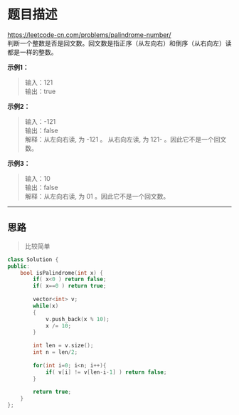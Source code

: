 # 题目描述
https://leetcode-cn.com/problems/palindrome-number/ <br>
判断一个整数是否是回文数。回文数是指正序（从左向右）和倒序（从右向左）读都是一样的整数。  

**示例1：**
>输入：121  
>输出：true

**示例2：**
>输入：-121  
>输出：false  
>解释：从左向右读, 为 -121 。 从右向左读, 为 121- 。因此它不是一个回文数。

**示例3：**
>输入：10  
>输出：false  
>解释：从左向右读, 为 01 。因此它不是一个回文数。

----

## 思路
> 比较简单
```c++
class Solution {
public:
    bool isPalindrome(int x) {
        if( x<0 ) return false;
        if( x==0 ) return true;
        
        vector<int> v;
        while(x)
        {
            v.push_back(x % 10);
            x /= 10;    
        }
        
        int len = v.size();
        int n = len/2;
        
        for(int i=0; i<n; i++){
            if( v[i] != v[len-i-1] ) return false;
        }
        
        return true;
    }
};
```
